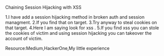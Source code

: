 Chaining Session Hijacking with XSS

1.I have add a session hijacking method in broken auth and session managment.
2.If you find that on target.
3.Try anyway to steal cookies on that target.
4.Here I am saying look for xss .
5.If you find xss you can stole the cookies of victim and using session hijacking you can takeover the account of victim.



















Resource:Medium,HackerOne,My little experience
